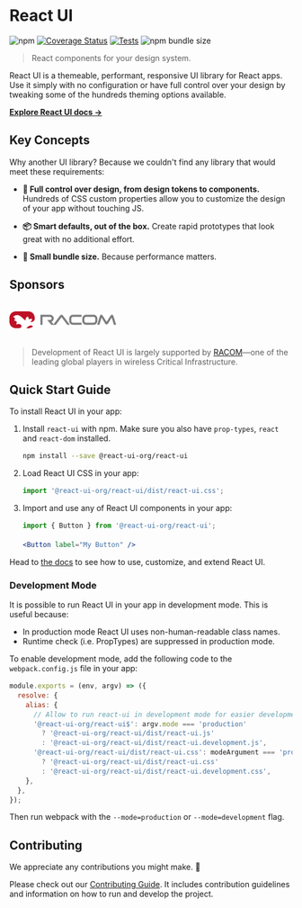 # React UI

![npm](https://img.shields.io/npm/v/@react-ui-org/react-ui)
[![Coverage Status](https://coveralls.io/repos/github/react-ui-org/react-ui/badge.svg)](https://coveralls.io/github/react-ui-org/react-ui)
[![Tests](https://github.com/react-ui-org/react-ui/actions/workflows/test.yml/badge.svg?branch=master)](https://github.com/react-ui-org/react-ui/actions)
![npm bundle size](https://img.shields.io/bundlephobia/min/@react-ui-org/react-ui)

> React components for your design system.

React UI is a themeable, performant, responsive UI library for React apps.
Use it simply with no configuration or have full control over your design by
tweaking some of the hundreds theming options available.

**[Explore React UI docs →][rui-docs]**

## Key Concepts

Why another UI library? Because we couldn't find any library that would meet
these requirements:

- **🎨 Full control over design, from design tokens to components.** Hundreds of
  CSS custom properties allow you to customize the design of your app without
  touching JS.

- **📦 Smart defaults, out of the box.** Create rapid prototypes that look great
  with no additional effort.

- **🚀 Small bundle size.** Because performance matters.

## Sponsors

<p>
    <br />
    <a href="https://www.racom.eu">
      <img src="public/racom.svg" width="190" height="30" alt="RACOM" />
    </a>
    <br />
    <br />
</p>

> Development of React UI is largely supported by
> [RACOM]—one of the leading global players in wireless
> Critical Infrastructure.

## Quick Start Guide

To install React UI in your app:

1. Install `react-ui` with npm. Make sure you also have `prop-types`, `react` and
  `react-dom` installed.

   ```bash
   npm install --save @react-ui-org/react-ui
   ```

2. Load React UI CSS in your app:

   <!-- eslint-env browser -->
   <!-- eslint-disable import/no-unresolved -->

   ```js
   import '@react-ui-org/react-ui/dist/react-ui.css';
   ```

   <!-- eslint-env browser -->

3. Import and use any of React UI components in your app:

   ```jsx
   import { Button } from '@react-ui-org/react-ui';

   <Button label="My Button" />
   ```

Head to [the docs][rui-docs] to see how to use, customize, and extend React UI.

### Development Mode

It is possible to run React UI in your app in development mode. This is useful
because:

- In production mode React UI uses non-human-readable class names.
- Runtime check (i.e. PropTypes) are suppressed in production mode.

To enable development mode, add the following code to the `webpack.config.js`
file in your app:

```js
module.exports = (env, argv) => ({
  resolve: {
    alias: {
      // Allow to run react-ui in development mode for easier development.
      '@react-ui-org/react-ui$': argv.mode === 'production'
        ? '@react-ui-org/react-ui/dist/react-ui.js'
        : '@react-ui-org/react-ui/dist/react-ui.development.js',
      '@react-ui-org/react-ui/dist/react-ui.css': modeArgument === 'production'
        ? '@react-ui-org/react-ui/dist/react-ui.css'
        : '@react-ui-org/react-ui/dist/react-ui.development.css',
    },
  },
});
```

Then run webpack with the `--mode=production` or `--mode=development` flag.

## Contributing

We appreciate any contributions you might make. 🙏

Please check out our [Contributing Guide][gh-contributing]. It includes
contribution guidelines and information on how to run and develop the project.

[rui-docs]: https://react-ui.io
[RACOM]: https://www.racom.eu
[gh-contributing]: https://github.com/react-ui-org/react-ui/blob/master/CONTRIBUTING.md
